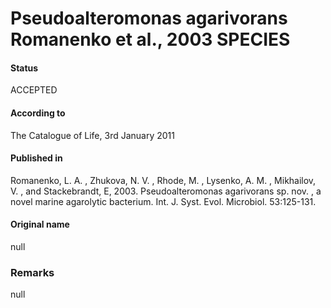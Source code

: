 # Pseudoalteromonas agarivorans Romanenko et al., 2003 SPECIES

#### Status
ACCEPTED

#### According to
The Catalogue of Life, 3rd January 2011

#### Published in
Romanenko, L. A. , Zhukova, N. V. , Rhode, M. , Lysenko, A. M. , Mikhailov, V. , and Stackebrandt, E, 2003. Pseudoalteromonas agarivorans sp. nov. , a novel marine agarolytic bacterium. Int. J. Syst. Evol. Microbiol. 53:125-131.

#### Original name
null

### Remarks
null